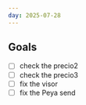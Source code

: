 ```yaml
---
day: 2025-07-28
---
```


## Goals

- [ ] check the precio2
- [ ] check the precio3
- [ ] fix the visor
- [ ] fix the Peya send
